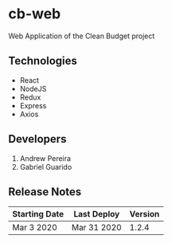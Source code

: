 # cb-web
Web Application of the Clean Budget project

## Technologies
* React
* NodeJS
* Redux
* Express
* Axios

## Developers
1. Andrew Pereira
2. Gabriel Guarido

## Release Notes
| Starting Date | Last Deploy | Version |
|---|---|---|
| Mar 3 2020 | Mar 31 2020 | 1.2.4 |
